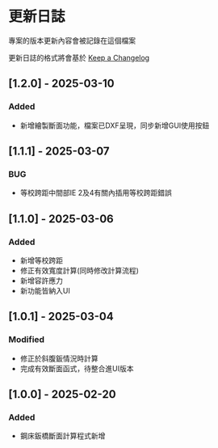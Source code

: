 # 更新日誌

專案的版本更新內容會被記錄在這個檔案

更新日誌的格式將會基於 [Keep a Changelog](http://keepachangelog.com/en/1.0.0/)

## [1.2.0] - 2025-03-10
### Added
- 新增繪製斷面功能，檔案已DXF呈現，同步新增GUI使用按鈕

## [1.1.1] - 2025-03-07
### BUG
- 等校跨距中間部IE 2及4有關內插用等校跨距錯誤

## [1.1.0] - 2025-03-06
### Added
- 新增等校跨距
- 修正有效寬度計算(同時修改計算流程)
- 新增容許應力
- 新功能皆納入UI

## [1.0.1] - 2025-03-04
### Modified
- 修正於斜腹鈑情況時計算
- 完成有效斷面函式，待整合進UI版本

## [1.0.0] - 2025-02-20
### Added
- 鋼床鈑橋斷面計算程式新增
